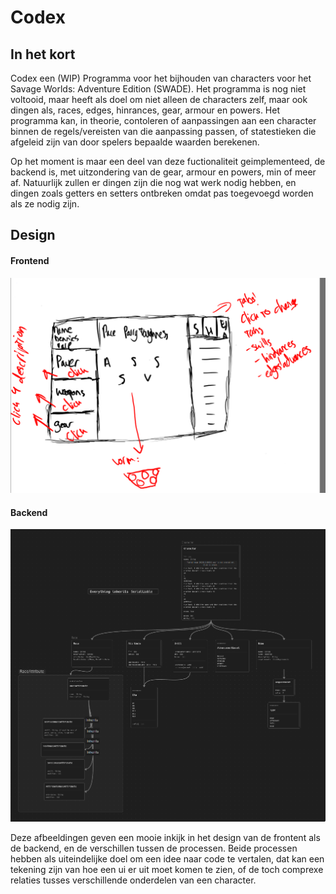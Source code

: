 # Codex

## In het kort

Codex een (WIP) Programma voor het bijhouden van characters
voor het Savage Worlds: Adventure Edition (SWADE). Het programma
is nog niet voltooid, maar heeft als doel om niet alleen de
characters zelf, maar ook dingen als, races, edges, hinrances,
gear, armour en powers. Het programma kan, in theorie, contoleren
of aanpassingen aan een character binnen de regels/vereisten van
die aanpassing passen, of statestieken die afgeleid zijn van
door spelers bepaalde waarden berekenen.

Op het moment is maar een deel van deze fuctionaliteit geimplementeed,
de backend is, met uitzondering van de gear, armour en powers, min of
meer af. Natuurlijk zullen er dingen zijn die nog wat werk nodig hebben,
en dingen zoals getters en setters ontbreken omdat pas toegevoegd worden
als ze nodig zijn.

## Design

#### Frontend
![](./drawing.png)

#### Backend
![](./region-20230122-131527.png)

Deze afbeeldingen geven een mooie inkijk in het design van de 
frontent als de backend, en de verschillen tussen de processen.
Beide processen hebben als uiteindelijke doel om een idee naar 
code te vertalen, dat kan een tekening zijn van hoe een ui er 
uit moet komen te zien, of de toch comprexe relaties tusses 
verschillende onderdelen van een character.
